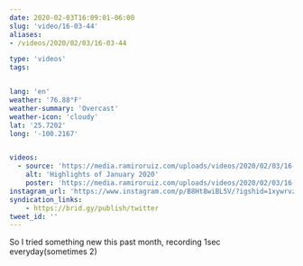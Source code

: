 ```yaml
---
date: 2020-02-03T16:09:01-06:00
slug: 'video/16-03-44'
aliases:
- /videos/2020/02/03/16-03-44

type: 'videos' 
tags:


lang: 'en'
weather: '76.88°F'
weather-summary: 'Overcast'
weather-icon: 'cloudy'
lat: '25.7202'
long: '-100.2167'


videos:
  - source: 'https://media.ramiroruiz.com/uploads/videos/2020/02/03/16-03-44/highlights-of-january-2020.mp4'
    alt: 'Highlights of January 2020'
    poster: 'https://media.ramiroruiz.com/uploads/videos/2020/02/03/16-03-44/poster.jpg'
instagram_url: 'https://www.instagram.com/p/B8Ht8wiBL5V/?igshid=1xywrvzf0kw5y'
syndication_links:
    - https://brid.gy/publish/twitter
tweet_id: ''
---
```

So I tried something new this past month, recording 1sec everyday(sometimes 2)
